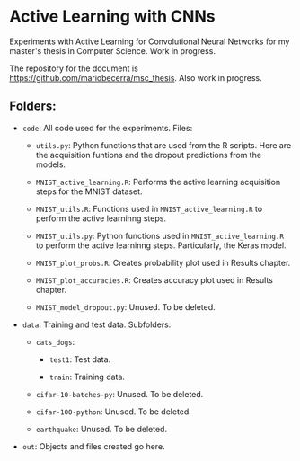 # Active Learning with CNNs

Experiments with Active Learning for Convolutional Neural Networks for my master's thesis in Computer Science. Work in progress.

The repository for the document is https://github.com/mariobecerra/msc_thesis. Also work in progress.

## Folders:

- `code`: All code used for the experiments. Files:

  - `utils.py`: Python functions that are used from the R scripts. Here are the acquisition funtions and the dropout predictions from the models.

  - `MNIST_active_learning.R`: Performs the active learning acquisition steps for the MNIST dataset.
  
  - `MNIST_utils.R`: Functions used in `MNIST_active_learning.R` to perform the active learninng steps.
  
  - `MNIST_utils.py`: Python functions used in `MNIST_active_learning.R` to perform the active learninng steps. Particularly, the Keras model.
  
  - `MNIST_plot_probs.R`: Creates probability plot used in Results chapter.
  
  - `MNIST_plot_accuracies.R`: Creates accuracy plot used in Results chapter.
  
  - `MNIST_model_dropout.py`: Unused. To be deleted.

- `data`: Training and test data. Subfolders:
  
  - `cats_dogs`: 
    
    - `test1`: Test data.
    
    - `train`: Training data.
  
  - `cifar-10-batches-py`: Unused. To be deleted.
  
  - `cifar-100-python`: Unused. To be deleted.
  
  - `earthquake`: Unused. To be deleted.

- `out`: Objects and files created go here.



